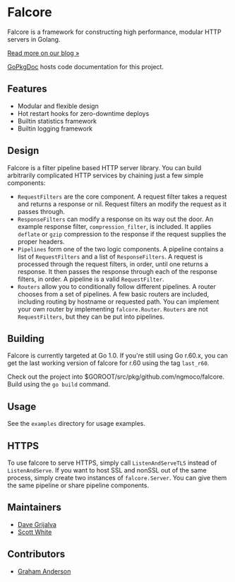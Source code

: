 # Falcore

Falcore is a framework for constructing high performance, modular HTTP servers in Golang.

[Read more on our blog &raquo;](http://ngenuity.ngmoco.com/2012/01/introducing-falcore-and-timber.html)

[GoPkgDoc](http://gopkgdoc.appspot.com/pkg/github.com/ngmoco/falcore) hosts code documentation for this project.

## Features
* Modular and flexible design
* Hot restart hooks for zero-downtime deploys
* Builtin statistics framework
* Builtin logging framework

## Design

Falcore is a filter pipeline based HTTP server library.  You can build arbitrarily complicated HTTP services by chaining just a few simple components:
	
* `RequestFilters` are the core component.  A request filter takes a request and returns a response or nil.  Request filters an modify the request as it passes through.
* `ResponseFilters` can modify a response on its way out the door.  An example response filter, `compression_filter`, is included.  It applies `deflate` or `gzip` compression to the response if the request supplies the proper headers.
* `Pipelines` form one of the two logic components.  A pipeline contains a list of `RequestFilters` and a list of `ResponseFilters`.  A request is processed through the request filters, in order, until one returns a response.  It then passes the response through each of the response filters, in order.  A pipeline is a valid `RequestFilter`.
* `Routers` allow you to conditionally follow different pipelines.  A router chooses from a set of pipelines.  A few basic routers are included, including routing by hostname or requested path.  You can implement your own router by implementing `falcore.Router`.  `Routers` are not `RequestFilters`, but they can be put into pipelines.

## Building

Falcore is currently targeted at Go 1.0.  If you're still using Go r.60.x, you can get the last working version of falcore for r.60 using the tag `last_r60`.

Check out the project into $GOROOT/src/pkg/github.com/ngmoco/falcore.  Build using the `go build` command.

## Usage

See the `examples` directory for usage examples.

## HTTPS

To use falcore to serve HTTPS, simply call `ListenAndServeTLS` instead of `ListenAndServe`.  If you want to host SSL and nonSSL out of the same process, simply create two instances of `falcore.Server`.  You can give them the same pipeline or share pipeline components.

## Maintainers

* [Dave Grijalva](http://www.github.com/dgrijalva)
* [Scott White](http://www.github.com/smw1218)

## Contributors

* [Graham Anderson](http://www.github.com/gnanderson)

[gb]: http://code.google.com/p/go-gb/
